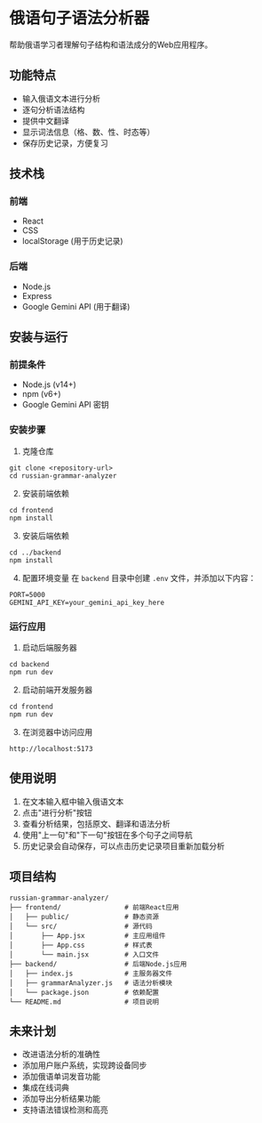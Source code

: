 # 俄语句子语法分析器

帮助俄语学习者理解句子结构和语法成分的Web应用程序。

## 功能特点

- 输入俄语文本进行分析
- 逐句分析语法结构
- 提供中文翻译
- 显示词法信息（格、数、性、时态等）
- 保存历史记录，方便复习

## 技术栈

### 前端
- React
- CSS
- localStorage (用于历史记录)

### 后端
- Node.js
- Express
- Google Gemini API (用于翻译)

## 安装与运行

### 前提条件
- Node.js (v14+)
- npm (v6+)
- Google Gemini API 密钥

### 安装步骤

1. 克隆仓库
```
git clone <repository-url>
cd russian-grammar-analyzer
```

2. 安装前端依赖
```
cd frontend
npm install
```

3. 安装后端依赖
```
cd ../backend
npm install
```

4. 配置环境变量
在 `backend` 目录中创建 `.env` 文件，并添加以下内容：
```
PORT=5000
GEMINI_API_KEY=your_gemini_api_key_here
```

### 运行应用

1. 启动后端服务器
```
cd backend
npm run dev
```

2. 启动前端开发服务器
```
cd frontend
npm run dev
```

3. 在浏览器中访问应用
```
http://localhost:5173
```

## 使用说明

1. 在文本输入框中输入俄语文本
2. 点击"进行分析"按钮
3. 查看分析结果，包括原文、翻译和语法分析
4. 使用"上一句"和"下一句"按钮在多个句子之间导航
5. 历史记录会自动保存，可以点击历史记录项目重新加载分析

## 项目结构

```
russian-grammar-analyzer/
├── frontend/                # 前端React应用
│   ├── public/              # 静态资源
│   └── src/                 # 源代码
│       ├── App.jsx          # 主应用组件
│       ├── App.css          # 样式表
│       └── main.jsx         # 入口文件
├── backend/                 # 后端Node.js应用
│   ├── index.js             # 主服务器文件
│   ├── grammarAnalyzer.js   # 语法分析模块
│   └── package.json         # 依赖配置
└── README.md                # 项目说明
```

## 未来计划

- 改进语法分析的准确性
- 添加用户账户系统，实现跨设备同步
- 添加俄语单词发音功能
- 集成在线词典
- 添加导出分析结果功能
- 支持语法错误检测和高亮
